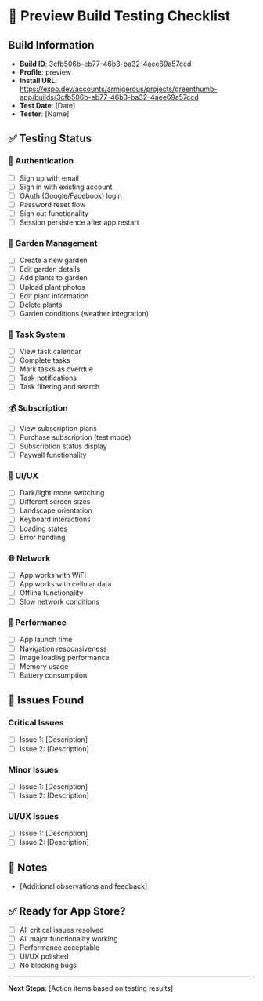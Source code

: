 # 🧪 Preview Build Testing Checklist

## Build Information
- **Build ID**: 3cfb506b-eb77-46b3-ba32-4aee69a57ccd
- **Profile**: preview
- **Install URL**: https://expo.dev/accounts/armigerous/projects/greenthumb-app/builds/3cfb506b-eb77-46b3-ba32-4aee69a57ccd
- **Test Date**: [Date]
- **Tester**: [Name]

## ✅ Testing Status

### 🔐 Authentication
- [ ] Sign up with email
- [ ] Sign in with existing account  
- [ ] OAuth (Google/Facebook) login
- [ ] Password reset flow
- [ ] Sign out functionality
- [ ] Session persistence after app restart

### 🏡 Garden Management
- [ ] Create a new garden
- [ ] Edit garden details
- [ ] Add plants to garden
- [ ] Upload plant photos
- [ ] Edit plant information
- [ ] Delete plants
- [ ] Garden conditions (weather integration)

### 📅 Task System
- [ ] View task calendar
- [ ] Complete tasks
- [ ] Mark tasks as overdue
- [ ] Task notifications
- [ ] Task filtering and search

### 💰 Subscription
- [ ] View subscription plans
- [ ] Purchase subscription (test mode)
- [ ] Subscription status display
- [ ] Paywall functionality

### 📱 UI/UX
- [ ] Dark/light mode switching
- [ ] Different screen sizes
- [ ] Landscape orientation
- [ ] Keyboard interactions
- [ ] Loading states
- [ ] Error handling

### 🌐 Network
- [ ] App works with WiFi
- [ ] App works with cellular data
- [ ] Offline functionality
- [ ] Slow network conditions

### 🔧 Performance
- [ ] App launch time
- [ ] Navigation responsiveness
- [ ] Image loading performance
- [ ] Memory usage
- [ ] Battery consumption

## 🐛 Issues Found

### Critical Issues
- [ ] Issue 1: [Description]
- [ ] Issue 2: [Description]

### Minor Issues
- [ ] Issue 1: [Description]
- [ ] Issue 2: [Description]

### UI/UX Issues
- [ ] Issue 1: [Description]
- [ ] Issue 2: [Description]

## 📝 Notes
- [Additional observations and feedback]

## ✅ Ready for App Store?
- [ ] All critical issues resolved
- [ ] All major functionality working
- [ ] Performance acceptable
- [ ] UI/UX polished
- [ ] No blocking bugs

---
**Next Steps**: [Action items based on testing results] 
